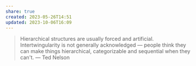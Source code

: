 ```yaml
---
share: true
created: 2023-05-26T14:51
updated: 2023-10-06T16:09
---
```

> Hierarchical structures are usually forced and artificial. Intertwingularity is not generally acknowledged — people think they can make things hierarchical, categorizable and sequential when they can't.
> — Ted Nelson
